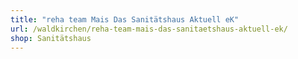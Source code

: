 ```yaml
---
title: "reha team Mais Das Sanitätshaus Aktuell eK"
url: /waldkirchen/reha-team-mais-das-sanitaetshaus-aktuell-ek/
shop: Sanitätshaus
---
```

